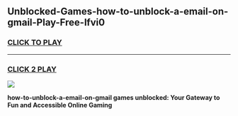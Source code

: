 
## Unblocked-Games-how-to-unblock-a-email-on-gmail-Play-Free-lfvi0
<h3>
<a href="https://premium76.site?title=how-to-unblock-a-email-on-gmail&ref=12A">CLICK TO PLAY</a></h3>
<hr>

<h3>
<a href="https://premium76.site?title=how-to-unblock-a-email-on-gmail&ref=12A">CLICK 2 PLAY</a>
  
</h3>

<a href="https://premium76.site?title=how-to-unblock-a-email-on-gmail&ref=12A"><img src="https://clearcache.store/games.png"></a>


**how-to-unblock-a-email-on-gmail games unblocked: Your Gateway to Fun and Accessible Online Gaming**
